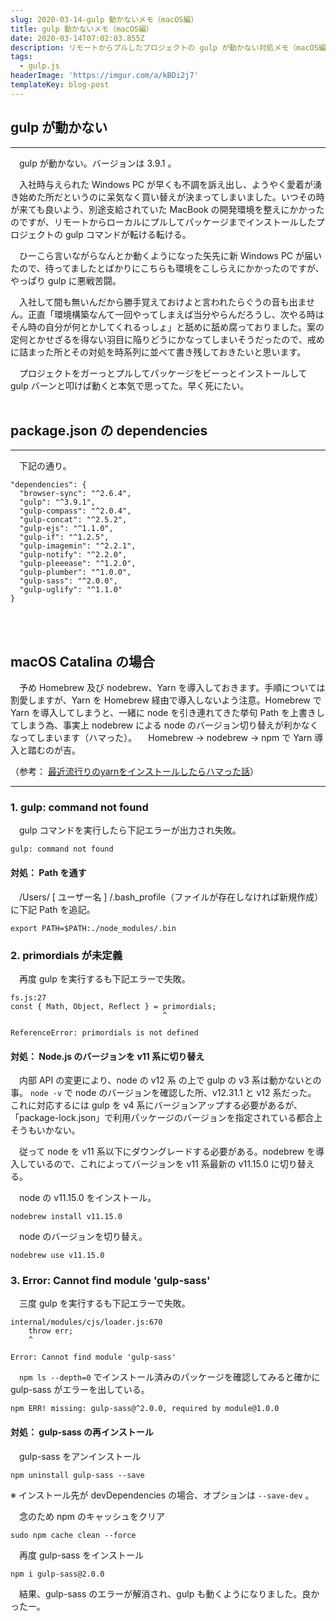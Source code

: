 ```yaml
---
slug: 2020-03-14-gulp 動かないメモ（macOS編）
title: gulp 動かないメモ（macOS編）
date: 2020-03-14T07:02:03.855Z
description: リモートからプルしたプロジェクトの gulp が動かない対処メモ（macOS編）
tags:
  - gulp.js
headerImage: 'https://imgur.com/a/kBDi2j7'
templateKey: blog-post
---
```

## gulp が動かない
---
　gulp が動かない。バージョンは 3.9.1 。

　入社時与えられた Windows PC が早くも不調を訴え出し、ようやく愛着が湧き始めた所だというのに呆気なく買い替えが決まってしまいました。いつその時が来ても良いよう、別途支給されていた MacBook の開発環境を整えにかかったのですが、リモートからローカルにプルしてパッケージまでインストールしたプロジェクトの gulp コマンドが転ける転ける。

　ひーこら言いながらなんとか動くようになった矢先に新 Windows PC が届いたので、待ってましたとばかりにこちらも環境をこしらえにかかったのですが、やっぱり gulp に悪戦苦闘。

　入社して間も無いんだから勝手覚えておけよと言われたらぐうの音も出ません。正直「環境構築なんて一回やってしまえば当分やらんだろうし、次やる時はそん時の自分が何とかしてくれるっしょ」と舐めに舐め腐っておりました。案の定何とかせざるを得ない羽目に陥りどうにかなってしまいそうだったので、戒めに詰まった所とその対処を時系列に並べて書き残しておきたいと思います。

　プロジェクトをガーっとプルしてパッケージをビーっとインストールして gulp バーンと叩けば動くと本気で思ってた。早く死にたい。
<br>
<br>

## package.json の dependencies
---
　下記の通り。

```
"dependencies": {
  "browser-sync": "^2.6.4",
  "gulp": "^3.9.1",
  "gulp-compass": "^2.0.4",
  "gulp-concat": "^2.5.2",
  "gulp-ejs": "^1.1.0",
  "gulp-if": "^1.2.5",
  "gulp-imagemin": "^2.2.1",
  "gulp-notify": "^2.2.0",
  "gulp-pleeease": "^1.2.0",
  "gulp-plumber": "^1.0.0",
  "gulp-sass": "^2.0.0",
  "gulp-uglify": "^1.1.0"
}
```
<br>
<br>

## macOS Catalina の場合

　予め Homebrew 及び nodebrew、Yarn を導入しておきます。手順については割愛しますが、Yarn を Homebrew 経由で導入しないよう注意。Homebrew で Yarn を導入してしまうと、一緒に node を引き連れてきた挙句 Path を上書きしてしまう為、事実上 nodebrew による node のバージョン切り替えが利かなくなってしまいます（ハマった）。
　Homebrew → nodebrew → npm で Yarn 導入と踏むのが吉。

（参考：
[最近流行りのyarnをインストールしたらハマった話](https://hisa-tech.site/yarn-install-stumble/)）
<br>

---
### 1. gulp: command not found

　gulp コマンドを実行したら下記エラーが出力され失敗。

```
gulp: command not found
```


#### 対処： Path を通す

　/Users/ [ ユーザー名 ] /.bash_profile（ファイルが存在しなければ新規作成）に下記 Path  を追記。

```
export PATH=$PATH:./node_modules/.bin
```


### 2. primordials が未定義

　再度 gulp を実行するも下記エラーで失敗。

```
fs.js:27
const { Math, Object, Reflect } = primordials;
                                  ^

ReferenceError: primordials is not defined
```


#### 対処： Node.js のバージョンを v11 系に切り替え

　内部 API の変更により、node の v12 系 の上で gulp の v3 系は動かないとの事。 ```node -v``` で node のバージョンを確認した所、v12.31.1 と v12 系だった。
これに対応するには gulp を v4 系にバージョンアップする必要があるが、「package-lock.json」で利用パッケージのバージョンを指定されている都合上そうもいかない。

　従って node を v11 系以下にダウングレードする必要がある。nodebrew を導入しているので、これによってバージョンを v11 系最新の v11.15.0 に切り替える。

　node の v11.15.0 をインストール。

```
nodebrew install v11.15.0
```

　node のバージョンを切り替え。

```
nodebrew use v11.15.0
```


### 3. Error: Cannot find module 'gulp-sass'

　三度 gulp を実行するも下記エラーで失敗。

```
internal/modules/cjs/loader.js:670
    throw err;
    ^

Error: Cannot find module 'gulp-sass'
```

　```npm ls --depth=0``` でインストール済みのパッケージを確認してみると確かに gulp-sass がエラーを出している。

```
npm ERR! missing: gulp-sass@^2.0.0, required by module@1.0.0
```


#### 対処： gulp-sass の再インストール

　gulp-sass をアンインストール

```
npm uninstall gulp-sass --save
```
※ インストール先が devDependencies の場合、オプションは ```--save-dev``` 。

　念のため npm のキャッシュをクリア

```
sudo npm cache clean --force
```

　再度 gulp-sass をインストール

```
npm i gulp-sass@2.0.0
```

　結果、gulp-sass のエラーが解消され、gulp も動くようになりました。良かったー。
<br>
<br>
